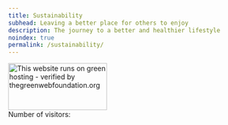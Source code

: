 ```yaml
---
title: Sustainability
subhead: Leaving a better place for others to enjoy
description: The journey to a better and healthier lifestyle
noindex: true
permalink: /sustainability/
---
```


<div id="wcb" class="carbonbadge"></div>
<script src="https://unpkg.com/website-carbon-badges@1.1.3/b.min.js" defer></script>

<img src="https://app.greenweb.org/api/v3/greencheckimage/adamchamberlin.info?nocache=true" alt="This website runs on green hosting - verified by thegreenwebfoundation.org" width="200px" height="95px" class="no-frills">

<div>Number of visitors: <div id="stats"></div></div>

<script>
    // Append to the <body>; can use a CSS selector to append somewhere else.
    window.goatcounter.visit_count({append: '#stats'})
</script>
